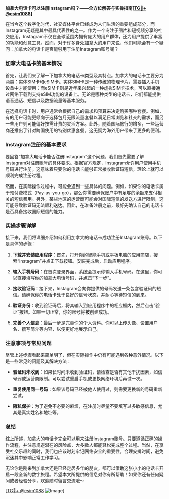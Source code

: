 **加拿大电话卡可以注册Instagram吗？——全方位解答与实操指南[[TG💪+ @esim1088](https://t.me/s/esim1088)]**

在当今这个数字化时代，社交媒体平台已经成为人们生活的重要组成部分，而Instagram无疑是其中最具代表性的之一。作为一个专注于图片和短视频分享的社交应用，Instagram不仅在全球范围内拥有庞大的用户群体，还为用户提供了丰富的功能和创意工具。然而，对于许多身处加拿大的用户来说，他们可能会有一个疑问：加拿大的电话卡是否能够用于注册Instagram账号呢？

### 加拿大电话卡的基本情况

首先，让我们来了解一下加拿大的电话卡类型及其特点。加拿大的电话卡主要分为两类：实体SIM卡和eSIM卡。实体SIM卡是一种传统的物理卡片，需要插入手机设备中才能使用；而eSIM卡则是近年来兴起的一种虚拟SIM卡技术，可以直接通过网络下载到支持eSIM功能的设备上。无论是哪种类型的电话卡，它们都能提供语音通话、短信以及数据流量等基本服务。

在选择电话卡时，用户通常会根据自己的需求和预算来决定购买哪种套餐。例如，有的用户可能更倾向于选择包月无限流量套餐以满足日常浏览和社交的需求，而另一些用户则可能偏好按需计费的灵活方案。此外，随着国际旅行的增多，一些运营商还推出了针对跨国使用的特别优惠套餐，这无疑为海外用户带来了更多的便利。

### Instagram注册的基本要求

要回答“加拿大电话卡能否注册Instagram”这个问题，我们首先需要了解Instagram对注册账号的具体要求。根据官方规定，Instagram允许用户使用手机号码进行注册。这意味着只要你的电话卡能够正常接收验证码短信，理论上就可以顺利完成注册过程。

然而，在实际操作过程中，可能会遇到一些具体的问题。例如，如果你的电话卡属于预付费模式（Pay-as-you-go），那么你需要确保账户中有足够的余额来支付相关的短信费用。另外，某些地区的运营商可能会对国际短信的发送方进行限制，这可能导致验证码无法顺利送达。因此，在准备注册之前，最好先确认自己的电话卡是否具备接收国际短信的能力。

### 实操步骤详解

接下来，我们将详细介绍如何利用加拿大的电话卡成功注册Instagram账号。以下是具体的步骤：

1. **下载并安装应用程序**：首先，打开你的智能手机或平板电脑的应用商店，搜索“Instagram”并点击下载按钮。安装完成后，启动应用程序。
   
2. **输入手机号码**：在首次登录界面，系统会提示你输入手机号码。在这里，你可以直接填写你的加拿大电话号码，并点击“下一步”。

3. **接收验证码**：接下来，Instagram会向你提供的号码发送一条包含验证码的短信。请确保你的电话卡处于良好的信号状态，并耐心等待短信的到来。

4. **验证身份**：收到验证码后，将其输入到应用程序中的相应框内，然后点击“验证”按钮。如果一切正常，你的账号将被创建成功。

5. **完善个人信息**：最后一步是完善你的个人资料。你可以上传头像、设置用户名、撰写简介等内容，以便更好地展示自己。

### 注意事项与常见问题

尽管上述步骤看起来简单明了，但在实际操作中仍有可能遇到各种意外情况。以下是一些常见的问题及其解决方法：

- **验证码未收到**：如果长时间未收到验证码，请检查是否有其他干扰因素，如信号弱或运营商限制。可以尝试重启手机或更换网络环境后再试一次。
  
- **重复使用同一号码**：如果该号码已经被他人使用过，则需要更换新的号码重新尝试。

- **隐私保护**：为了避免不必要的麻烦，在注册时尽量不要填写过多敏感信息，尤其是真实姓名和地址等。

### 总结

综上所述，加拿大的电话卡完全可以用来注册Instagram账号。只要遵循正确的操作流程，并注意规避潜在的风险点，大多数人都能轻松完成整个过程。当然，在享受社交乐趣的同时，我们也应该时刻牢记网络安全的重要性，合理安排时间，避免沉迷其中影响正常工作学习。

无论你是刚来到加拿大还是已经定居多年的朋友，都可以借助这张小小的电话卡开启一段全新的数字旅程。希望本文所提供的信息对你有所帮助！如果你还有任何疑问或者经验分享，欢迎随时留言交流哦～

[[TG💪+ @esim1088](https://t.me/s/esim1088) ![Image](https://i.postimg.cc/4NQfJmqS/Snipaste-2025-05-13-00-14-12.png)]